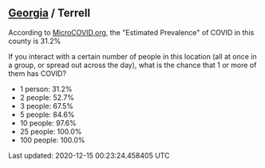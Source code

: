 
## [Georgia](/united-states/georgia) / Terrell

According to [MicroCOVID.org](http://microcovid.org),
the "Estimated Prevalence" of COVID in this county is 31.2%

If you interact with a certain number of people in this location
(all at once in a group, or spread out across the day), what is the chance that
1 or more of them has COVID?

- 1 person: 31.2%
- 2 people: 52.7%
- 3 people: 67.5%
- 5 people: 84.6%
- 10 people: 97.6%
- 25 people: 100.0%
- 100 people: 100.0%

Last updated: 2020-12-15 00:23:24.458405 UTC
